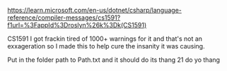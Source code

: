 https://learn.microsoft.com/en-us/dotnet/csharp/language-reference/compiler-messages/cs1591?f1url=%3FappId%3Droslyn%26k%3Dk(CS1591)

CS1591 I got frackin tired of 1000+ warnings for it and that's not an exxageration so I made this to help cure the insanity it was causing.

Put in the folder path to Path.txt and it should do its thang 21 do yo thang